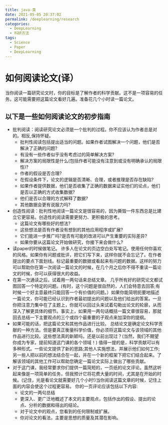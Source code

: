 ```yaml
---
title: java-类
date: 2021-05-05 20:37:02
permalink: /deeplearning/research
categories:
  - DeepLearning
  - 科研方法
tags: 
  - Science
  - Paper
  - DeepLearning
---
```


# 如何阅读论文(译）
当你阅读一篇研究论文时，你的目标是了解作者的科学贡献。这不是一项容易的任务。这可能需要把这篇论文看好几遍。准备花几个小时读一篇论文。

## 以下是一些如何阅读论文的初步指南

- 批判阅读：阅读研究论文必须是一个批判的过程。你不应该认为作者总是对的。相反,保持怀疑。
    - 批判性阅读包括提出适当的问题。如果作者试图解决一个问题，他们是否解决了正确的问题?
    - 有没有一些作者似乎没有考虑过的简单解决方案?
    - 解决方案的局限性是什么(包括作者可能没有注意到或没有明确承认的局限性)?
    - 作者的假设是否合理?
    - 在假设条件下，论文的逻辑是否清晰、合理，或者推理是否存在缺陷?
    - 如果作者提供数据，他们是否收集了正确的数据来证实他们的论点，他们是否以正确的方式收集数据?
    - 他们是否以合理的方式解释了数据?
    - 其他数据会更有说服力吗?
- 创造性阅读：批判性地阅读一篇论文是很容易的，因为撕毁一件东西总是比建立它更容易。创造性的阅读需要更努力、更积极的思考。
    - 这篇论文有哪些好的想法?
    - 这些想法是否有作者没有想到的其他应用程序或扩展?
    - 它们能进一步推广吗?是否有可能的改进可以产生重要的实际差异?
    - 如果你要从这篇论文开始做研究，你接下来会做什么?
- 读paper的时候做笔记。 许多人在论文的页边空白处写笔记。使用任何你喜欢的风格。如果你有问题或批评，把它们写下来，这样你就不会忘记了。在作者提出的要点下面划线。标记最重要的数据或看起来有问题的数据。这样的努力可以帮助你在第一次阅读一篇论文的时候，在几个月之后你不得不重读一篇论文的时候，你可以获得很大的收益。
- 在第一次通读之后，试着用一两句话来总结文章。
几乎所有好的研究论文都试图回答一个特定的问题。(有时，这个问题是很自然的，人们会特意去回答;有时候一个好主意最终只能回答一个有价值的问题。）如果你能简明扼要地描述一篇论文，你可能已经认识到作者最初提出的问题以及他们给出的答案。一旦你把注意力集中在了主题上，你就可以回过头来试着勾勒出论文的轮廓，从而深入了解更具体的细节。事实上，如果用一两句话概括一篇文章很容易，那就回去总结一下主要观点的三个或四个最重要的子观点来加深你的提纲。
- 如果可能的话，把这篇论文和其他作品进行比较。 总结论文是确定论文科学贡献的一种方法。但是要真正衡量科学价值，你必须将这篇论文与该领域的其他作品进行比较。这些想法真的新颖吗，还是以前出现过？(当然，我们不期望你成为专家，提前知道这门课的各个领域！) 值得一提的是，科学贡献可以有多种形式。一些论文提供了新的思路;其他人实施想法，并展示他们如何工作;另一些人把以前的想法结合在一起，并在一个新的框架下把它们结合起来。了解该领域的其他工作可以帮助您确定一篇论文实际上做出了哪些贡献。
- 对于这门课，我经常要求你们提供一篇简短的，一页纸的论文评论。虽然这听起来像是一项简单的任务，但我预计它将花费大量的时间，尤其是在开始的时候。(记住，光是看论文就需要好几个小时!)当你阅读这篇文章的时候，记住上面的内容会使这个过程更容易。 你的一页评论应该包括以下内容:
    - 论文的一两句总结
    - 更深入、更广泛地概述了本文的主要观点，包括作出的假设、提出的论点、分析的数据和得出的结论。
    - 对于论文中的观点，您看到的任何限制或扩展。
    - 你对论文的看法，主要是思想的质量及其潜在影响。